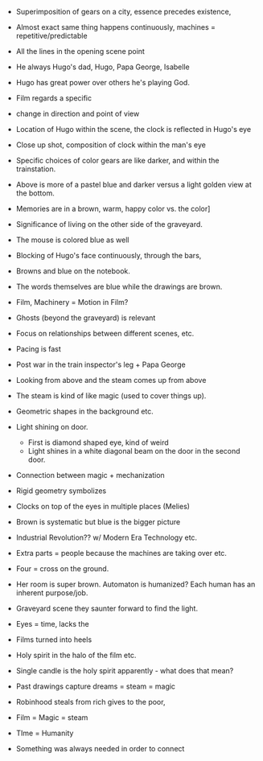 - Superimposition of gears on a city, essence precedes existence,
- Almost exact same thing happens continuously, machines = repetitive/predictable
- All the lines in the opening scene point 
- He always Hugo's dad, Hugo, Papa George, Isabelle
- Hugo has great power over others he's playing God.
- Film regards a specific 
- change in direction and point of view 
- Location of Hugo within the scene, the clock is reflected in Hugo's eye
- Close up shot, composition of clock within the man's eye
- Specific choices of color gears are like darker, and within the trainstation.
- Above is more of a pastel blue and darker versus a light golden view at the bottom.
- Memories are in a brown, warm, happy color vs. the color]
- Significance of living on the other side of the graveyard.
- The mouse is colored blue as well
- Blocking of Hugo's face continuously, through the bars, 
- Browns and blue on the notebook.
- The words themselves are blue while the drawings are brown.
- Film, Machinery = Motion in Film?
- Ghosts (beyond the graveyard) is relevant
- Focus on relationships between different scenes, etc.
- Pacing is fast
- Post war in the train inspector's leg + Papa George 
- Looking from above and the steam comes up from above
- The steam is kind of like magic (used to cover things up). 
- Geometric shapes in the background etc.
- Light shining on door.
    - First is diamond shaped eye, kind of weird
    - Light shines in a white diagonal beam on the door in the second door.
- Connection between magic + mechanization
- Rigid geometry symbolizes 
- Clocks on top of the eyes in multiple places (Melies)
- Brown is systematic but blue is the bigger picture
- Industrial Revolution?? w/ Modern Era Technology etc.


- Extra parts = people because the machines are taking over etc.
- Four = cross on the ground.
- Her room is super brown. Automaton is humanized? Each human has an inherent purpose/job.
- Graveyard scene they saunter forward to find the light.
- Eyes = time, lacks the 
- Films turned into heels
- Holy spirit in the halo of the film etc.
- Single candle is the holy spirit apparently - what does that mean?
- Past drawings capture dreams = steam = magic
- Robinhood steals from rich gives to the poor, 
- Film = Magic = steam
- TIme = Humanity
- Something was always needed in order to connect

